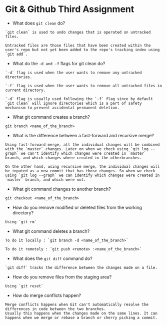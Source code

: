 # Git & Github Third Assignment

- What does `git clean` do?
```
`git clean` is used to undo changes that is operated on untracked files.

Untracked files are those files that have been created within the user's repo but not yet been added to the repo's tracking index using `git add`.
```

- What do the `-d and -f` flags for git clean do?
```
`-d` flag is used when the user wants to remove any untracked directories.

`-f` flag is used when the user wants to remove all untracked files in current directory.

`-d` flag is usually used following the `-f` flag since by default `git clean` will ignore directories which is a part of safety mechanism to prevent accidental permanent deletion.
```

- What git command creates a branch?
```
git branch <name_of_the_branch>
```

- What is the difference between a fast-forward and recursive merge?
```
Using fast-forward merge, all the individual changes will be combined with the `master` changes. Later on when we check using `git log --graph` we can't identify which changes were created in `master` branch, and which changes where created in the otherbranches.

On the other hand, using recursive merge, the individual changes will be inputed as a new commit that has those changes. So when we check using `git log --graph` we can identify which changes were created in `master` branch, and which were not.
```

- What git command changes to another branch?
```
git checkout <name_of_the_branch>
```

- How do you remove modified or deleted files from the working directory?
```
Using `git rm`
```

- What git command deletes a branch?
```
To do it locally : `git branch -d <name_of_the_branch>`

To do it remotely : `git push <remote> :<name_of_the_branch>`
```

- What does the `git diff` command do?
```
`git diff` tracks the difference between the changes made on a file.
```

- How do you remove files from the staging area?
```
Using `git reset`
```

- How do merge conflicts happen?
```
Merge conflicts happens when Git can't automatically resolve the differences in code between the two branches. 
Usually this happens when the changes made on the same lines. It can happens when we merge or rebase a branch or cherry picking a commit.
```
